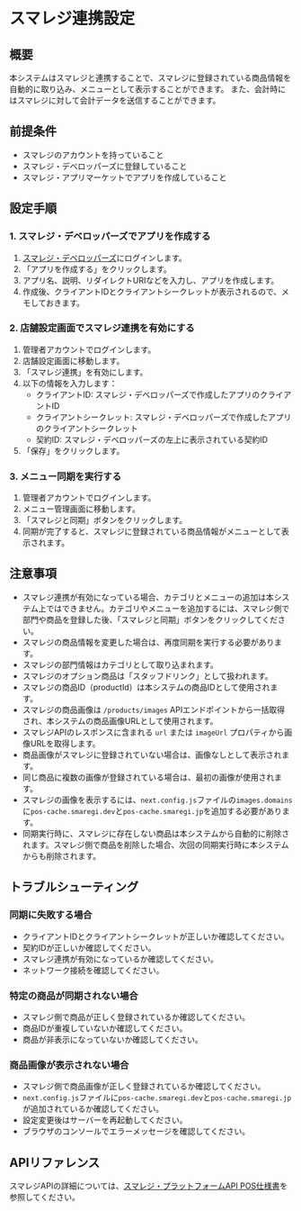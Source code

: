 # スマレジ連携設定

## 概要

本システムはスマレジと連携することで、スマレジに登録されている商品情報を自動的に取り込み、メニューとして表示することができます。
また、会計時にはスマレジに対して会計データを送信することができます。

## 前提条件

- スマレジのアカウントを持っていること
- スマレジ・デベロッパーズに登録していること
- スマレジ・アプリマーケットでアプリを作成していること

## 設定手順

### 1. スマレジ・デベロッパーズでアプリを作成する

1. [スマレジ・デベロッパーズ](https://developers.smaregi.dev/)にログインします。
2. 「アプリを作成する」をクリックします。
3. アプリ名、説明、リダイレクトURIなどを入力し、アプリを作成します。
4. 作成後、クライアントIDとクライアントシークレットが表示されるので、メモしておきます。

### 2. 店舗設定画面でスマレジ連携を有効にする

1. 管理者アカウントでログインします。
2. 店舗設定画面に移動します。
3. 「スマレジ連携」を有効にします。
4. 以下の情報を入力します：
   - クライアントID: スマレジ・デベロッパーズで作成したアプリのクライアントID
   - クライアントシークレット: スマレジ・デベロッパーズで作成したアプリのクライアントシークレット
   - 契約ID: スマレジ・デベロッパーズの左上に表示されている契約ID
5. 「保存」をクリックします。

### 3. メニュー同期を実行する

1. 管理者アカウントでログインします。
2. メニュー管理画面に移動します。
3. 「スマレジと同期」ボタンをクリックします。
4. 同期が完了すると、スマレジに登録されている商品情報がメニューとして表示されます。

## 注意事項

- スマレジ連携が有効になっている場合、カテゴリとメニューの追加は本システム上ではできません。カテゴリやメニューを追加するには、スマレジ側で部門や商品を登録した後、「スマレジと同期」ボタンをクリックしてください。
- スマレジの商品情報を変更した場合は、再度同期を実行する必要があります。
- スマレジの部門情報はカテゴリとして取り込まれます。
- スマレジのオプション商品は「スタッフドリンク」として扱われます。
- スマレジの商品ID（productId）は本システムの商品IDとして使用されます。
- スマレジの商品画像は `/products/images` APIエンドポイントから一括取得され、本システムの商品画像URLとして使用されます。
- スマレジAPIのレスポンスに含まれる `url` または `imageUrl` プロパティから画像URLを取得します。
- 商品画像がスマレジに登録されていない場合は、画像なしとして表示されます。
- 同じ商品に複数の画像が登録されている場合は、最初の画像が使用されます。
- スマレジの画像を表示するには、`next.config.js`ファイルの`images.domains`に`pos-cache.smaregi.dev`と`pos-cache.smaregi.jp`を追加する必要があります。
- 同期実行時に、スマレジに存在しない商品は本システムから自動的に削除されます。スマレジ側で商品を削除した場合、次回の同期実行時に本システムからも削除されます。

## トラブルシューティング

### 同期に失敗する場合

- クライアントIDとクライアントシークレットが正しいか確認してください。
- 契約IDが正しいか確認してください。
- スマレジ連携が有効になっているか確認してください。
- ネットワーク接続を確認してください。

### 特定の商品が同期されない場合

- スマレジ側で商品が正しく登録されているか確認してください。
- 商品IDが重複していないか確認してください。
- 商品が非表示になっていないか確認してください。

### 商品画像が表示されない場合

- スマレジ側で商品画像が正しく登録されているか確認してください。
- `next.config.js`ファイルに`pos-cache.smaregi.dev`と`pos-cache.smaregi.jp`が追加されているか確認してください。
- 設定変更後はサーバーを再起動してください。
- ブラウザのコンソールでエラーメッセージを確認してください。

## APIリファレンス

スマレジAPIの詳細については、[スマレジ・プラットフォームAPI POS仕様書](https://www1.smaregi.dev/apidoc/)を参照してください。
